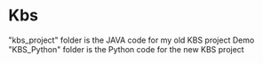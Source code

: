 # Kbs
"kbs_project" folder is the JAVA code for my old KBS project Demo
"KBS_Python" folder is the Python code for the new KBS project
